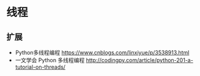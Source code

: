 # 线程

## 扩展

- Python多线程编程 https://www.cnblogs.com/linxiyue/p/3538913.html
- 一文学会 Python 多线程编程 http://codingpy.com/article/python-201-a-tutorial-on-threads/

